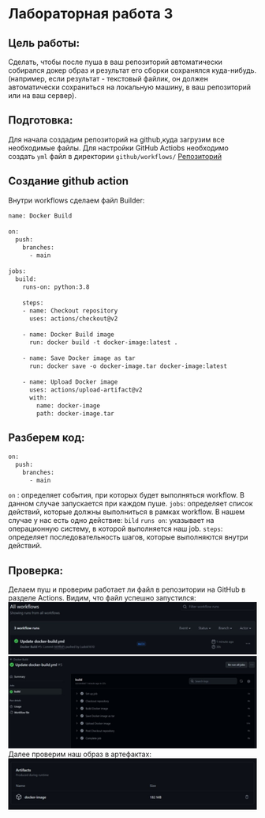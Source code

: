 # Лабораторная работа 3
## Цель работы:
Сделать, чтобы после пуша в ваш репозиторий автоматически собирался докер образ и результат его сборки сохранялся куда-нибудь. (например, если результат - текстовый файлик, он должен автоматически сохраниться на локальную машину, в ваш репозиторий или на ваш сервер).
## Подготовка:
Для начала создадим репозиторий на github,куда загрузим все необходимые файлы. Для настройки GitHub Actiobs необходимо создать `yml` файл в директории `github/workflows/` 
[Репозиторий](https://github.com/Ludok1610/for_lab_3_DevOps)
## Создание github action
Внутри workflows сделаем файл Builder:
```
name: Docker Build

on:
  push:
    branches:
      - main

jobs:
  build:
    runs-on: python:3.8

    steps:
    - name: Checkout repository
      uses: actions/checkout@v2

    - name: Docker Build image
      run: docker build -t docker-image:latest .

    - name: Save Docker image as tar
      run: docker save -o docker-image.tar docker-image:latest

    - name: Upload Docker image
      uses: actions/upload-artifact@v2
      with:
        name: docker-image
        path: docker-image.tar
```
## Разберем код:
```
on:
  push:
    branches:
      - main
```
`on` : определяет события, при которых будет выполняться workflow. В данном случае запускается при каждом пуше.
`jobs`: определяет список действий, которые должны выполниться в рамках workflow. В нашем случае у нас есть одно действие: `bild`
`runs on`: указывает на операционную систему, в которой выполняется наш job.
`steps`: определяет последовательность шагов, которые выполняются внутри действий.
## Проверка:
Делаем пуш и проверим работает ли файл в репозитории на GitHub в разделе Actions. Видим, что файл успешно запустился:
![img1](https://github.com/amkutsak/cloud_technologies/blob/main/Lab3/images/1.jpg)
![img2](https://github.com/amkutsak/cloud_technologies/blob/main/Lab3/images/2.jpg)
Далее проверим наш образ в артефактах:
![img3](https://github.com/amkutsak/cloud_technologies/blob/main/Lab3/images/3.jpg)
